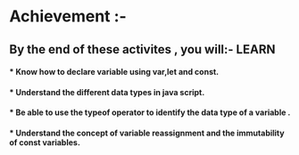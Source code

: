 # Achievement :-

## By the end of these activites , you will:- LEARN

#### *  Know how to declare variable using var,let and const.
#### *  Understand the different data types in java script.
#### *  Be able to use the typeof  operator to identify the data type of a variable .
#### * Understand the concept of variable reassignment and the immutability of const variables.

